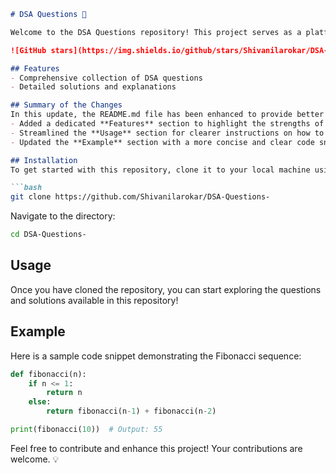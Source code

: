 ```markdown
# DSA Questions 🚀

Welcome to the DSA Questions repository! This project serves as a platform for developers and learners to practice and enhance their skills in Data Structures and Algorithms (DSA). This repository is designed to help you improve your understanding of various data structures and algorithms through a collection of questions and solutions.

![GitHub stars](https://img.shields.io/github/stars/Shivanilarokar/DSA-Questions-?style=social) ![Forks](https://img.shields.io/github/forks/Shivanilarokar/DSA-Questions-?style=social)

## Features
- Comprehensive collection of DSA questions
- Detailed solutions and explanations

## Summary of the Changes
In this update, the README.md file has been enhanced to provide better clarity and structure. The following changes were made:
- Added a dedicated **Features** section to highlight the strengths of the repository.
- Streamlined the **Usage** section for clearer instructions on how to navigate the repository.
- Updated the **Example** section with a more concise and clear code snippet for the Fibonacci function.

## Installation
To get started with this repository, clone it to your local machine using the following command:

```bash
git clone https://github.com/Shivanilarokar/DSA-Questions-
```

Navigate to the directory:

```bash
cd DSA-Questions-
```

## Usage
Once you have cloned the repository, you can start exploring the questions and solutions available in this repository!

## Example
Here is a sample code snippet demonstrating the Fibonacci sequence:

```python
def fibonacci(n):
    if n <= 1:
        return n
    else:
        return fibonacci(n-1) + fibonacci(n-2)

print(fibonacci(10))  # Output: 55
```

Feel free to contribute and enhance this project! Your contributions are welcome. 💡
```
